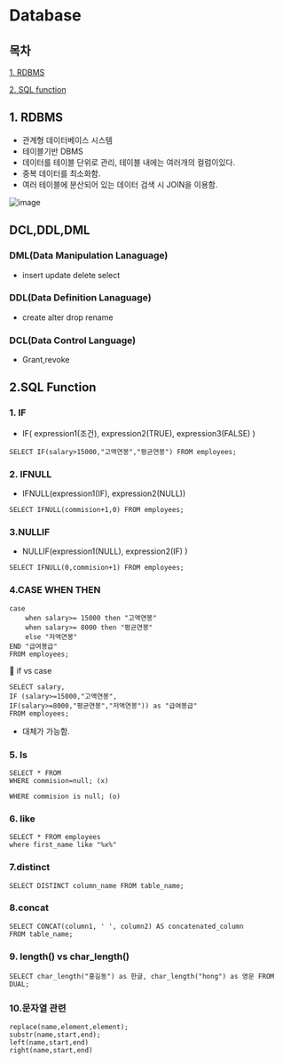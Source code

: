 # Database



## 목차

[1. RDBMS](#1-rdbms)

[2. SQL function](#2sql-function)



## 1. RDBMS

- 관계형 데이터베이스 시스템
- 테이블기반 DBMS
- 데이터를 테이블 단위로 관리, 테이블 내에는 여러개의 컬럼이있다.
- 중복 데이터를 최소화함.
- 여러 테이블에 분산되어 있는 데이터 검색 시 JOIN을 이용함. 

![image](https://github.com/SeokJuGo/SeokJuGo/assets/116260619/612d546c-261d-4e30-a33d-750edd8e3e9e)

## DCL,DDL,DML

### DML(Data Manipulation Lanaguage)

- insert update delete select

### DDL(Data Definition Lanaguage)

- create alter drop rename

### DCL(Data Control Language)

- Grant,revoke





## 2.SQL Function

### 1. IF

- IF( expression1(조건), expression2(TRUE), expression3(FALSE) )

```mysql
SELECT IF(salary>15000,"고액연봉","평균연봉") FROM employees;
```

### 2. IFNULL

- IFNULL(expression1(IF), expression2(NULL))

```mysql
SELECT IFNULL(commision+1,0) FROM employees;
```

### 3.NULLIF

- NULLIF(expression1(NULL), expression2(IF) )

```mysql
SELECT IFNULL(0,commision+1) FROM employees;
```

### 4.CASE WHEN THEN

```mysql
case
	when salary>= 15000 then "고액연봉"
	when salary>= 8000 then "평균연봉"
	else "저액연봉"
END "급여봉급"
FROM employees;
```

:rocket: if vs case

```mysql
SELECT salary,
IF (salary>=15000,"고액연봉",
IF(salary>=8000,"평균연봉","저액연봉")) as "급여봉급"
FROM employees;
```

- 대체가 가능함.

### 5. Is

```mysql
SELECT * FROM
WHERE commision=null; (x)

WHERE commision is null; (o)
```

### 6. like

```mysql
SELECT * FROM employees
where first_name like "%x%"
```

### 7.distinct

```mysql
SELECT DISTINCT column_name FROM table_name;
```

### 8.concat

```mysql
SELECT CONCAT(column1, ' ', column2) AS concatenated_column
FROM table_name;
```

### 9. length() vs char_length()

```mysql
SELECT char_length("홍길동") as 한글, char_length("hong") as 영문 FROM DUAL;
```

### 10.문자열 관련

```mysql
replace(name,element,element);
substr(name,start,end);
left(name,start,end)
right(name,start,end)
```

